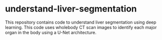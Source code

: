 # understand-liver-segmentation

This repository contains code to understand liver segmentation using deep learning. This code uses wholebody CT scan images to identify each major organ in the body using a U-Net architecture.